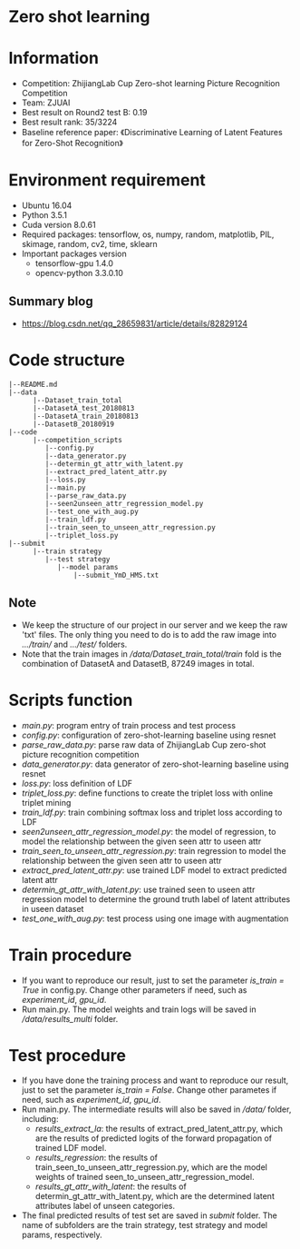 # Zero shot learning
# Information
* Competition: ZhijiangLab Cup Zero-shot learning Picture Recognition Competition
* Team: ZJUAI
* Best result on Round2 test B: 0.19
* Best result rank: 35/3224
* Baseline reference paper: 《Discriminative Learning of Latent Features for Zero-Shot Recognition》

# Environment requirement
* Ubuntu 16.04
* Python 3.5.1
* Cuda version 8.0.61
* Required packages: tensorflow, os, numpy, random, matplotlib, PIL, skimage, random, cv2, time, sklearn
* Important packages version
	* tensorflow-gpu 1.4.0 
	* opencv-python 3.3.0.10

## Summary blog
* https://blog.csdn.net/qq_28659831/article/details/82829124

# Code structure
```
|--README.md
|--data
	  |--Dataset_train_total
	  |--DatasetA_test_20180813
	  |--DatasetA_train_20180813
	  |--DatasetB_20180919
|--code
      |--competition_scripts
	  	 |--config.py
	  	 |--data_generator.py
	  	 |--determin_gt_attr_with_latent.py
	  	 |--extract_pred_latent_attr.py
	  	 |--loss.py
	  	 |--main.py
	  	 |--parse_raw_data.py
	  	 |--seen2unseen_attr_regression_model.py
	  	 |--test_one_with_aug.py
	  	 |--train_ldf.py
	  	 |--train_seen_to_unseen_attr_regression.py
	  	 |--triplet_loss.py
|--submit
      |--train strategy
	  	 |--test strategy
	  		|--model params
	  			|--submit_YmD_HMS.txt

```
## Note
* We keep the structure of our project in our server and we keep the raw 'txt' files. The only thing you need to do is to add the raw image into *.../train/* and *.../test/* folders.
* Note that the train images in */data/Dataset_train_total/train* fold is the combination of DatasetA and DatasetB, 87249 images in total.

# Scripts function
* *main.py*: program entry of train process and test process 
* *config.py*: configuration of zero-shot-learning baseline using resnet
* *parse_raw_data.py*: parse raw data of ZhijiangLab Cup zero-shot picture recognition competition
* *data_generator.py*: data generator of zero-shot-learning baseline using resnet
* *loss.py*: loss definition of LDF
* *triplet_loss.py*: define functions to create the triplet loss with online triplet mining
* *train_ldf.py*: train combining softmax loss and triplet loss according to LDF
* *seen2unseen_attr_regression_model.py*: the model of regression, to model the relationship between the given seen attr to useen attr
* *train_seen_to_unseen_attr_regression.py*: train regression to model the relationship between the given seen attr to useen attr
* *extract_pred_latent_attr.py*: use trained LDF model to extract predicted latent attr
* *determin_gt_attr_with_latent.py*: use trained seen to useen attr regression model to determine the ground truth label of latent attributes in useen dataset
* *test_one_with_aug.py*: test process using one image with augmentation

# Train procedure
* If you want to reproduce our result, just to set the parameter *is_train = True* in config.py. Change other parameters if need, such as *experiment_id*, *gpu_id*.
* Run main.py. The model weights and train logs will be saved in */data/results_multi* folder.

# Test procedure
* If you have done the training process and want to reproduce our result, just to set the parameter *is_train = False*. Change other parametes if need, such as *experiment_id*, *gpu_id*.
* Run main.py. The intermediate results will also be saved in */data/* folder, including:
	* *results_extract_la*: the results of extract_pred_latent_attr.py, which are the results of predicted logits of the forward propagation of trained LDF model.
	* *results_regression*: the results of train_seen_to_unseen_attr_regression.py, which are the model weights of trained seen_to_unseen_attr_regression_model.
	* *results_gt_attr_with_latent*: the results of determin_gt_attr_with_latent.py, which are the determined latent attributes label of unseen categories.
* The final predicted results of test set are saved in *submit* folder. The name of subfolders are the train strategy, test strategy and model params, respectively.